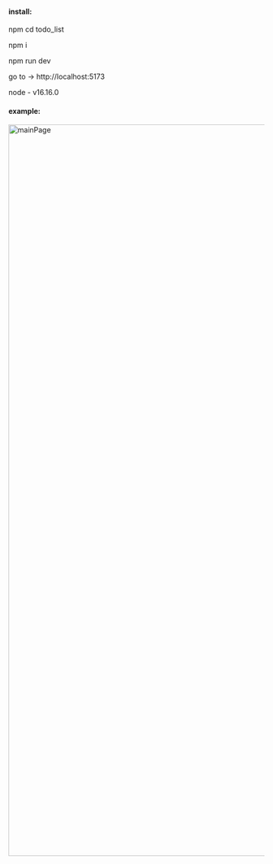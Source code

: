 <h4>install:</h4>
<p>npm cd todo_list</p>
<p>npm i</p>
<p>npm run dev</p>
<p>go to -> http://localhost:5173</p>
<p>node - v16.16.0</p>

<h4>example:</h4>
</p>
<img width="1440" alt="mainPage" src="../todo_list/Readme-img/1e.PNG">
<p>
